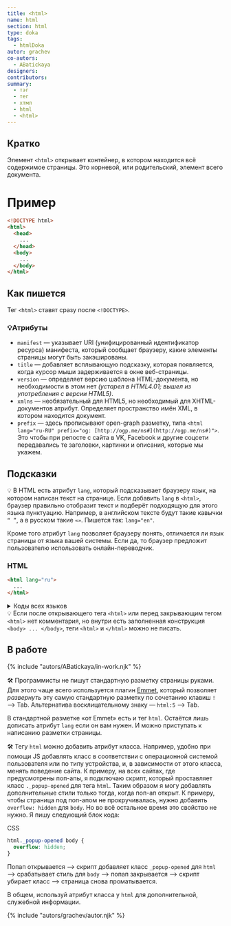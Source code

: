 ```yaml
---
title: <html>
name: html
section: html
type: doka
tags:
  - htmlDoka
autor: grachev
co-autors:
  - ABatickaya
designers:
contributors:
summary:
  - тэг
  - тег
  - хтмл
  - html
  - <html>
---
```


## Кратко

Элемент `<html>` открывает контейнер, в котором находится всё содержимое страницы. Это корневой, или родительский, элемент всего документа.

# Пример

```html
<!DOCTYPE html>
<html>
  <head>
    ...
  </head>
  <body>
    ...
  </body>
</html>
```

## Как пишется

Тег `<html>` ставят сразу после `<!DOCTYPE>`.

### 💡Атрибуты

- `manifest` — указывает URI (унифицированный идентификатор ресурса) манифеста, который сообщает браузеру, какие элементы страницы могут быть закэшированы.
- `title` — добавляет всплывающую подсказку, которая появляется, когда курсор мыши задерживается в окне веб-страницы.
- `version` — определяет версию шаблона HTML-документа, но необходимости в этом нет <i>(устарел в HTML4.01; вышел из употребления с версии HTML5)</i>.
- `xmlns` — необязательный для HTML5, но необходимый для XHTML-документов атрибут. Определяет пространство имён XML, в котором находится документ.
- `prefix` — здесь прописывают open-graph разметку, типа `<html lang="ru-RU" prefix="og: [http://ogp.me/ns#](http://ogp.me/ns#)">`. Это чтобы при репосте с сайта в VK, Facebook и другие соцсети передавались те заголовки, картинки и описания, которые мы укажем.

## Подсказки

💡 В HTML есть атрибут `lang`, который подсказывает браузеру язык, на котором написан текст на странице. Если добавить `lang` в `<html>`, браузер правильно отобразит текст и подберёт подходящую для этого языка пунктуацию. Например, в английском тексте будут такие кавычки `“ ”`, а в русском такие `«»`. Пишется так: `lang="en"`.

Кроме того атрибут `lang` позволяет браузеру понять, отличается ли язык страницы от языка вашей системы. Если да, то браузер предложит пользователю использовать онлайн-переводчик.

### HTML

```html
<html lang="ru">
  ...
</html>
```

<details>
  <summary>Коды всех языков</summary>
  <table class="table">
    <tr>
        <th class="table__item table__item_half">
            Язык
        </th>
        <th class="table__item table__item_half">
            Код
        </th>
    </tr>
    <tr><td class="table__item table__item_half">Абхазский</td><td class="table__item table__item_half">ab</td></tr>
    <tr><td class="table__item table__item_half">Азербайджанский</td><td class="table__item table__item_half">az</td></tr>
    <tr><td class="table__item table__item_half">Аймарский</td><td class="table__item table__item_half">ay</td></tr>
    <tr><td class="table__item table__item_half">Албанский</td><td class="table__item table__item_half">sq</td></tr>
    <tr><td class="table__item table__item_half">Английский</td><td class="table__item table__item_half">en</td></tr>
    <tr><td class="table__item table__item_half">Американский английский</td><td class="table__item table__item_half">en-us</td></tr>
    <tr><td class="table__item table__item_half">Арабский</td><td class="table__item table__item_half">ar</td></tr>
    <tr><td class="table__item table__item_half">Армянский</td><td class="table__item table__item_half">hy</td></tr>
    <tr><td class="table__item table__item_half">Ассамский</td><td class="table__item table__item_half">as</td></tr>
    <tr><td class="table__item table__item_half">Африкаанс</td><td class="table__item table__item_half">af</td></tr>
    <tr><td class="table__item table__item_half">Башкирский</td><td class="table__item table__item_half">ba</td></tr>
    <tr><td class="table__item table__item_half">Белорусский</td><td class="table__item table__item_half">be</td></tr>
    <tr><td class="table__item table__item_half">Бенгальский</td><td class="table__item table__item_half">bn</td></tr>
    <tr><td class="table__item table__item_half">Болгарский</td><td class="table__item table__item_half">bg</td></tr>
    <tr><td class="table__item table__item_half">Бретонский</td><td class="table__item table__item_half">br</td></tr>
    <tr><td class="table__item table__item_half">Валлийский</td><td class="table__item table__item_half">cy</td></tr>
    <tr><td class="table__item table__item_half">Венгерский</td><td class="table__item table__item_half">hu</td></tr>
    <tr><td class="table__item table__item_half">Вьетнамский</td><td class="table__item table__item_half">vi</td></tr>
    <tr><td class="table__item table__item_half">Галисийский</td><td class="table__item table__item_half">gl</td></tr>
    <tr><td class="table__item table__item_half">Голландский</td><td class="table__item table__item_half">nl</td></tr>
    <tr><td class="table__item table__item_half">Греческий</td><td class="table__item table__item_half">el</td></tr>
    <tr><td class="table__item table__item_half">Грузинский</td><td class="table__item table__item_half">ka</td></tr>
    <tr><td class="table__item table__item_half">Гуарани</td><td class="table__item table__item_half">gn</td></tr>
    <tr><td class="table__item table__item_half">Датский</td><td class="table__item table__item_half">da</td></tr>
    <tr><td class="table__item table__item_half">Зулу</td><td class="table__item table__item_half">zu</td></tr>
    <tr><td class="table__item table__item_half">Иврит</td><td class="table__item table__item_half">iw</td></tr>
    <tr><td class="table__item table__item_half">Идиш</td><td class="table__item table__item_half">ji</td></tr>
    <tr><td class="table__item table__item_half">Индонезийский</td><td class="table__item table__item_half">in</td></tr>
    <tr><td class="table__item table__item_half">Интерлингва (искусственный язык)</td><td class="table__item table__item_half">ia</td></tr>
    <tr><td class="table__item table__item_half">Ирландский</td><td class="table__item table__item_half">ga</td></tr>
    <tr><td class="table__item table__item_half">Исландский</td><td class="table__item table__item_half">is</td></tr>
    <tr><td class="table__item table__item_half">Испанский</td><td class="table__item table__item_half">es</td></tr>
    <tr><td class="table__item table__item_half">Итальянский</td><td class="table__item table__item_half">it</td></tr>
    <tr><td class="table__item table__item_half">Казахский</td><td class="table__item table__item_half">kk</td></tr>
    <tr><td class="table__item table__item_half">Камбоджийский</td><td class="table__item table__item_half">km</td></tr>
    <tr><td class="table__item table__item_half">Каталанский</td><td class="table__item table__item_half">ca</td></tr>
    <tr><td class="table__item table__item_half">Кашмирский</td><td class="table__item table__item_half">ks</td></tr>
    <tr><td class="table__item table__item_half">Кечуа</td><td class="table__item table__item_half">qu</td></tr>
    <tr><td class="table__item table__item_half">Киргизский</td><td class="table__item table__item_half">ky</td></tr>
    <tr><td class="table__item table__item_half">Китайский</td><td class="table__item table__item_half">zh</td></tr>
    <tr><td class="table__item table__item_half">Корейский</td><td class="table__item table__item_half">ko</td></tr>
    <tr><td class="table__item table__item_half">Корсиканский</td><td class="table__item table__item_half">co</td></tr>
    <tr><td class="table__item table__item_half">Курдский</td><td class="table__item table__item_half">ku</td></tr>
    <tr><td class="table__item table__item_half">Лаосский</td><td class="table__item table__item_half">lo</td></tr>
    <tr><td class="table__item table__item_half">Латвийский, латышский</td><td class="table__item table__item_half">lv</td></tr>
    <tr><td class="table__item table__item_half">Латынь</td><td class="table__item table__item_half">la</td></tr>
    <tr><td class="table__item table__item_half">Литовский</td><td class="table__item table__item_half">lt</td></tr>
    <tr><td class="table__item table__item_half">Малагасийский</td><td class="table__item table__item_half">mg</td></tr>
    <tr><td class="table__item table__item_half">Малайский</td><td class="table__item table__item_half">ms</td></tr>
    <tr><td class="table__item table__item_half">Мальтийский</td><td class="table__item table__item_half">mt</td></tr>
    <tr><td class="table__item table__item_half">Маори</td><td class="table__item table__item_half">mi</td></tr>
    <tr><td class="table__item table__item_half">Македонский</td><td class="table__item table__item_half">mk</td></tr>
    <tr><td class="table__item table__item_half">Молдавский</td><td class="table__item table__item_half">mo</td></tr>
    <tr><td class="table__item table__item_half">Монгольский</td><td class="table__item table__item_half">mn</td></tr>
    <tr><td class="table__item table__item_half">Науру</td><td class="table__item table__item_half">na</td></tr>
    <tr><td class="table__item table__item_half">Немецкий</td><td class="table__item table__item_half">de</td></tr>
    <tr><td class="table__item table__item_half">Непальский</td><td class="table__item table__item_half">ne</td></tr>
    <tr><td class="table__item table__item_half">Норвежский</td><td class="table__item table__item_half">no</td></tr>
    <tr><td class="table__item table__item_half">Пенджаби</td><td class="table__item table__item_half">pa</td></tr>
    <tr><td class="table__item table__item_half">Персидский</td><td class="table__item table__item_half">fa</td></tr>
    <tr><td class="table__item table__item_half">Польский</td><td class="table__item table__item_half">pl</td></tr>
    <tr><td class="table__item table__item_half">Португальский</td><td class="table__item table__item_half">pt</td></tr>
    <tr><td class="table__item table__item_half">Пуштунский</td><td class="table__item table__item_half">ps</td></tr>
    <tr><td class="table__item table__item_half">Ретороманский</td><td class="table__item table__item_half">rm</td></tr>
    <tr><td class="table__item table__item_half">Румынский</td><td class="table__item table__item_half">ro</td></tr>
    <tr><td class="table__item table__item_half">Русский</td><td class="table__item table__item_half">ru</td></tr>
    <tr><td class="table__item table__item_half">Самоанский</td><td class="table__item table__item_half">sm</td></tr>
    <tr><td class="table__item table__item_half">Санскрит</td><td class="table__item table__item_half">sa</td></tr>
    <tr><td class="table__item table__item_half">Сербский</td><td class="table__item table__item_half">sr</td></tr>
    <tr><td class="table__item table__item_half">Словацкий</td><td class="table__item table__item_half">sk</td></tr>
    <tr><td class="table__item table__item_half">Словенский</td><td class="table__item table__item_half">sl</td></tr>
    <tr><td class="table__item table__item_half">Сомали</td><td class="table__item table__item_half">so</td></tr>
    <tr><td class="table__item table__item_half">Суахили</td><td class="table__item table__item_half">sw</td></tr>
    <tr><td class="table__item table__item_half">Суданский</td><td class="table__item table__item_half">su</td></tr>
    <tr><td class="table__item table__item_half">Тагальский</td><td class="table__item table__item_half">tl</td></tr>
    <tr><td class="table__item table__item_half">Таджикский</td><td class="table__item table__item_half">tg</td></tr>
    <tr><td class="table__item table__item_half">Тайский</td><td class="table__item table__item_half">th</td></tr>
    <tr><td class="table__item table__item_half">Тамильский</td><td class="table__item table__item_half">ta</td></tr>
    <tr><td class="table__item table__item_half">Татарский</td><td class="table__item table__item_half">tt</td></tr>
    <tr><td class="table__item table__item_half">Тибетский</td><td class="table__item table__item_half">bo</td></tr>
    <tr><td class="table__item table__item_half">Тонга</td><td class="table__item table__item_half">to</td></tr>
    <tr><td class="table__item table__item_half">Турецкий</td><td class="table__item table__item_half">tr</td></tr>
    <tr><td class="table__item table__item_half">Туркменский</td><td class="table__item table__item_half">tk</td></tr>
    <tr><td class="table__item table__item_half">Узбекский</td><td class="table__item table__item_half">uz</td></tr>
    <tr><td class="table__item table__item_half">Украинский</td><td class="table__item table__item_half">uk</td></tr>
    <tr><td class="table__item table__item_half">Урду</td><td class="table__item table__item_half">ur</td></tr>
    <tr><td class="table__item table__item_half">Фиджи</td><td class="table__item table__item_half">fj</td></tr>
    <tr><td class="table__item table__item_half">Финский</td><td class="table__item table__item_half">fi</td></tr>
    <tr><td class="table__item table__item_half">Французский</td><td class="table__item table__item_half">fr</td></tr>
    <tr><td class="table__item table__item_half">Фризский</td><td class="table__item table__item_half">fy</td></tr>
    <tr><td class="table__item table__item_half">Хауса</td><td class="table__item table__item_half">ha</td></tr>
    <tr><td class="table__item table__item_half">Хинди</td><td class="table__item table__item_half">hi</td></tr>
    <tr><td class="table__item table__item_half">Хорватский</td><td class="table__item table__item_half">hr</td></tr>
    <tr><td class="table__item table__item_half">Чешский</td><td class="table__item table__item_half">cs</td></tr>
    <tr><td class="table__item table__item_half">Шведский</td><td class="table__item table__item_half">sv</td></tr>
    <tr><td class="table__item table__item_half">Эсперанто (искусственный язык)</td><td class="table__item table__item_half">eo</td></tr>
    <tr><td class="table__item table__item_half">Эстонский</td><td class="table__item table__item_half">et</td></tr>
    <tr><td class="table__item table__item_half">Яванский</td><td class="table__item table__item_half">jw</td></tr>
    <tr><td class="table__item table__item_half">Японский</td><td class="table__item table__item_half">ja</td></tr>
  </table>
</details>

<div class="callout">
    💡 Если после открывающего тега <code>&lt;html&gt;</code> или перед закрывающим тегом <code>&lt;html&gt;</code> нет комментария, но внутри есть заполненная конструкция <code>&lt;body&gt; ... &lt;/body&gt;</code>, теги <code>&lt;html&gt;</code> и <code>&lt;/html&gt;</code> можно не писать.
</div>

## В работе

{% include "autors/ABatickaya/in-work.njk" %}

🛠 Программисты не пишут стандартную разметку страницы руками. Для этого чаще всего используется плагин [Emmet](https://emmet.io/), который позволяет _развернуть_ эту самую стандартную разметку по сочетанию клавиш `!` &xrarr; Tab. Альтернатива восклицательному знаку — `html:5` &xrarr; Tab.

В стандартной разметке «от Emmet» есть и тег `html`. Остаётся лишь дописать атрибут `lang` если он вам нужен. И можно приступать к написанию разметки страницы.

🛠 Тегу `html` можно добавить атрибут класса. Например, удобно при помощи JS добавлять класс в соответствии с операционной системой пользователя или по типу устройства, и, в зависимости от этого класса, менять поведение сайта. К примеру, на всех сайтах, где предусмотрены поп-апы, я подключаю скрипт, который проставляет класс `._popup-opened` для тега `html`. Таким образом я могу добавлять дополнительные стили только тогда, когда поп-ап открыт. К примеру, чтобы страница под поп-апом не прокручивалась, нужно добавить `overflow: hidden` для `body`. Но во всё остальное время это свойство не нужно. Я пишу следующий блок кода:

CSS

```css
html._popup-opened body {
  overflow: hidden;
}
```

Попап открывается &xrarr; скрипт добавляет класс `_popup-opened` для `html` &xrarr; срабатывает стиль для `body` &xrarr; попап закрывается &xrarr; скрипт убирает класс &xrarr; страница снова проматывается.

В общем, используй атрибут класса у `html` для дополнительной, служебной информации.

{% include "autors/grachev/autor.njk" %}

